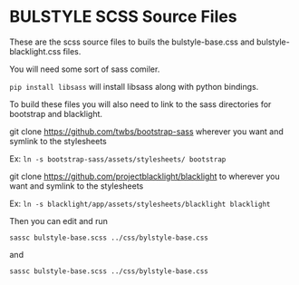 BULSTYLE SCSS Source Files
==========================

These are the scss source files to buils the bulstyle-base.css 
and bulstyle-blacklight.css files.

You will need some sort of sass comiler.

`pip install libsass` will install libsass along with python bindings.

To build these files you will also need to link to the sass directories for
bootstrap and blacklight.

git clone https://github.com/twbs/bootstrap-sass wherever you want and symlink
to the stylesheets

Ex: `ln -s bootstrap-sass/assets/stylesheets/ bootstrap`

git clone https://github.com/projectblacklight/blacklight to wherever you want
and symlink to the stylesheets

Ex: `ln -s blacklight/app/assets/stylesheets/blacklight blacklight`


Then you can edit and run

`sassc bulstyle-base.scss ../css/bylstyle-base.css`

and

`sassc bulstyle-base.scss ../css/bylstyle-base.css`

